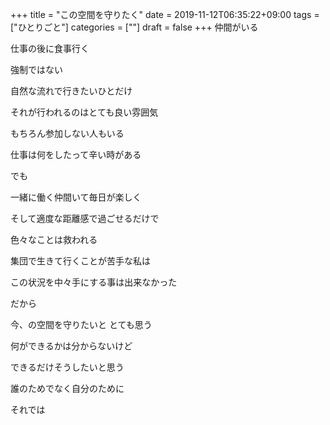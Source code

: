 +++
title = "この空間を守りたく"
date = 2019-11-12T06:35:22+09:00
tags = ["ひとりごと"]
categories = [""]
draft = false
+++
仲間がいる

仕事の後に食事行く

強制ではない

自然な流れで行きたいひとだけ

それが行われるのはとても良い雰囲気

もちろん参加しない人もいる


仕事は何をしたって辛い時がある

でも

一緒に働く仲間いて毎日が楽しく

そして適度な距離感で過ごせるだけで

色々なことは救われる

集団で生きて行くことが苦手な私は

この状況を中々手にする事は出来なかった

だから

今、の空間を守りたいと とても思う

何ができるかは分からないけど

できるだけそうしたいと思う

誰のためでなく自分のために

それでは
